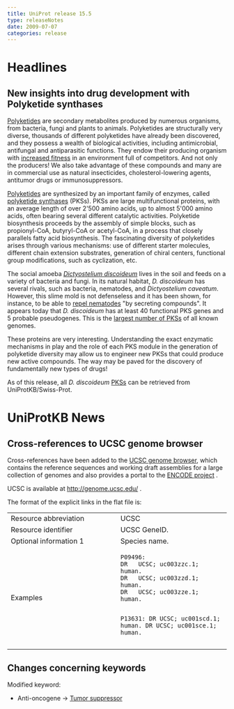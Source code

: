```yaml
---
title: UniProt release 15.5
type: releaseNotes
date: 2009-07-07
categories: release
---
```


# Headlines

## New insights into drug development with Polyketide synthases

[Polyketides](http://en.wikipedia.org/wiki/Polyketide) are secondary metabolites produced by numerous organisms, from bacteria, fungi and plants to animals. Polyketides are structurally very diverse, thousands of different polyketides have already been discovered, and they possess a wealth of biological activities, including antimicrobial, antifungal and antiparasitic functions. They endow their producing organism with [increased fitness](http://www.ncbi.nlm.nih.gov/pubmed/12970466,10972818) in an environment full of competitors. And not only the producers! We also take advantage of these compounds and many are in commercial use as natural insecticides, cholesterol-lowering agents, antitumor drugs or immunosuppressors.

[Polyketides](http://en.wikipedia.org/wiki/Polyketide) are synthesized by an important family of enzymes, called [polyketide synthases](http://en.%20wikipedia.org/wiki/Polyketide_synthase) (PKSs). PKSs are large multifunctional proteins, with an average length of over 2'500 amino acids, up to almost 5'000 amino acids, often bearing several different catalytic activities. Polyketide biosynthesis proceeds by the assembly of simple blocks, such as propionyl-CoA, butyryl-CoA or acetyl-CoA, in a process that closely parallels fatty acid biosynthesis. The fascinating diversity of polyketides arises through various mechanisms: use of different starter molecules, different chain extension substrates, generation of chiral centers, functional group modifications, such as cyclization, etc.

The social amoeba [_Dictyostelium discoideum_](http://en.wikipedia.org/wiki/Dictyostelium_discoideum) lives in the soil and feeds on a variety of bacteria and fungi. In its natural habitat, _D. discoideum_ has several rivals, such as bacteria, nematodes, and _Dictyostelium caveatum_. However, this slime mold is not defenseless and it has been shown, for instance, to be able to [repel nematodes](http://www.ncbi.nlm.nih.gov/pubmed/8643493) "by secreting compounds". It appears today that _D. discoideum_ has at least 40 functional PKS genes and 5 probable pseudogenes. This is the [largest number of PKSs](http://www.ncbi.nlm.nih.gov/pubmed/17660200,18252726) of all known genomes.

These proteins are very interesting. Understanding the exact enzymatic mechanisms in play and the role of each PKS module in the generation of polyketide diversity may allow us to engineer new PKSs that could produce new active compounds. The way may be paved for the discovery of fundamentally new types of drugs!

As of this release, all _D. discoideum_ [PKSs](http://www.uniprot.org/uniprotkb?query=taxonomy:44689+AND+reviewed:yes+AND+keyword:181+AND+name:polyketide+synthase) can be retrieved from UniProtKB/Swiss-Prot.

# UniProtKB News

## Cross-references to UCSC genome browser

Cross-references have been added to the [UCSC genome browser](http://genome.ucsc.edu/), which contains the reference sequences and working draft assemblies for a large collection of genomes and also provides a portal to the [ENCODE project](http://www.genome.gov/10005107) .

UCSC is available at <http://genome.ucsc.edu/> .

The format of the explicit links in the flat file is:

<table><colgroup><col style="width: 50%" /><col style="width: 50%" /></colgroup><tbody><tr class="odd"><td>Resource abbreviation</td><td>UCSC</td></tr><tr class="even"><td>Resource identifier</td><td>UCSC GeneID.</td></tr><tr class="odd"><td>Optional information 1</td><td>Species name.</td></tr><tr class="even"><td>Examples</td><td><pre><code>P09496:
DR   UCSC; uc003zzc.1; human.
DR   UCSC; uc003zzd.1; human.
DR   UCSC; uc003zze.1; human.

P13631:
DR UCSC; uc001scd.1; human.
DR UCSC; uc001sce.1; human.</code></pre></td></tr></tbody></table>

## Changes concerning keywords

Modified keyword:

- Anti-oncogene -&gt; [Tumor suppressor](http://www.uniprot.org/keywords/KW-0043)

